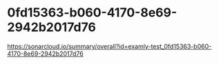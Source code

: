 # 0fd15363-b060-4170-8e69-2942b2017d76
https://sonarcloud.io/summary/overall?id=examly-test_0fd15363-b060-4170-8e69-2942b2017d76
